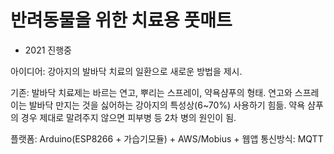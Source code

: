 # 반려동물을 위한 치료용 풋매트
* 2021 진행중

아이디어: 강아지의 발바닥 치료의 일환으로 새로운 방법을 제시.

기존: 발바닥 치료제는 바르는 연고, 뿌리는 스프레이, 약욕샴푸의 형태.
연고와 스프레이는 발바닥 만지는 것을 싫어하는 강아지의 특성상(6~70%) 사용하기 힘듦.
약욕 샴푸의 경우 제대로 말려주지 않으면 피부병 등 2차 병의 원인이 됨.

플랫폼: Arduino(ESP8266 + 가습기모듈) + AWS/Mobius + 웹앱
통신방식: MQTT
